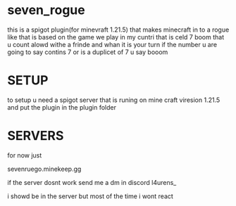 # seven_rogue
this is a spigot plugin(for minevraft 1.21.5) that makes minecraft in to a rogue like that is based on the game we play in my cuntri that is celd 7 boom that u count alowd withe a frinde and whan it is your turn if the number u are going to say contins 7 or is a duplicet of 7 u say booom

# SETUP
to setup u need a spigot server that is runing on mine craft viresion 1.21.5 and put the plugin in the plugin folder

# SERVERS
for now just 

sevenruego.minekeep.gg

if the server dosnt work send me a dm in discord l4urens_ 

i showd be in the server but most of the time i wont react

